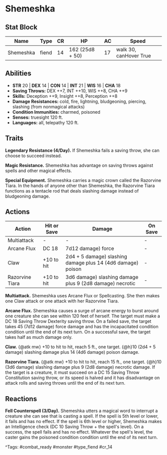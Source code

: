 # Shemeshka

## Stat Block

| Name | Type | CR | HP | AC | Speed |
|------|------|----|----|----|-------|
| Shemeshka | fiend | 14 | 162 (25d8 + 50) | 17 | walk 30, canHover True |

## Abilities

- **STR** 20 | **DEX** 14 | **CON** 14 | **INT** 21 | **WIS** 16 | **CHA** 18
- **Saving Throws:** DEX ++7, INT ++10, WIS ++8, CHA ++9  
- **Skills:** Deception ++9, Insight ++8, Perception ++8  
- **Damage Resistances:** cold, fire, lightning, bludgeoning, piercing, slashing (from nonmagical attacks)  
- **Condition Immunities:** charmed, poisoned  
- **Senses:** truesight 120 ft.  
- **Languages:** all, telepathy 120 ft.

## Traits

**Legendary Resistance (4/Day).** If Shemeshka fails a saving throw, she can choose to succeed instead.

**Magic Resistance.** Shemeshka has advantage on saving throws against spells and other magical effects.

**Special Equipment.** Shemeshka carries a magic crown called the Razorvine Tiara. In the hands of anyone other than Shemeshka, the Razorvine Tiara functions as a tentacle rod that deals slashing damage instead of bludgeoning damage.


## Actions

| Action | Hit or Save | Damage | On Save |
|--------|--------------|--------|----------|
| Multiattack | - | - | - |
| Arcane Flux | DC 18 | 7d12 damage) force | - |
| Claw | +10 to hit | 2d4 + 5 damage) slashing damage plus 14 (4d6 damage) poison | - |
| Razorvine Tiara | +10 to hit | 3d6 damage) slashing damage plus 9 (2d8 damage) necrotic | - |

**Multiattack.** Shemeshka uses Arcane Flux or Spellcasting. She then makes one Claw attack or one attack with her Razorvine Tiara.

**Arcane Flux.** Shemeshka causes a surge of arcane energy to burst around one creature she can see within 120 feet of herself. The target must make a DC 18 Saving Throw Dexterity saving throw. On a failed save, the target takes 45 (7d12 damage) force damage and has the incapacitated condition condition until the end of its next turn. On a successful save, the target takes half as much damage only.

**Claw.** {@atk mw} +10 to hit to hit, reach 5 ft., one target. {@h}10 (2d4 + 5 damage) slashing damage plus 14 (4d6 damage) poison damage.

**Razorvine Tiara.** {@atk mw} +10 to hit to hit, reach 15 ft., one target. {@h}10 (3d6 damage) slashing damage plus 9 (2d8 damage) necrotic damage. If the target is a creature, it must succeed on a DC 15 Saving Throw Constitution saving throw, or its speed is halved and it has disadvantage on attack rolls and saving throws until the end of its next turn.

## Reactions

**Fell Counterspell (3/Day).** Shemeshka utters a magical word to interrupt a creature she can see that is casting a spell. If the spell is 5th level or lower, it fails and has no effect. If the spell is 6th level or higher, Shemeshka makes an Intelligence check (DC 10 Saving Throw + the spell's level). On a success, the spell fails and has no effect. Whatever the spell's level, the caster gains the poisoned condition condition until the end of its next turn.



^Tags: #combat_ready #monster #type_fiend #cr_14